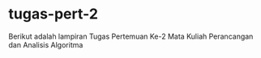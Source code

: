 # tugas-pert-2
Berikut adalah lampiran Tugas Pertemuan Ke-2 Mata Kuliah Perancangan dan Analisis Algoritma
